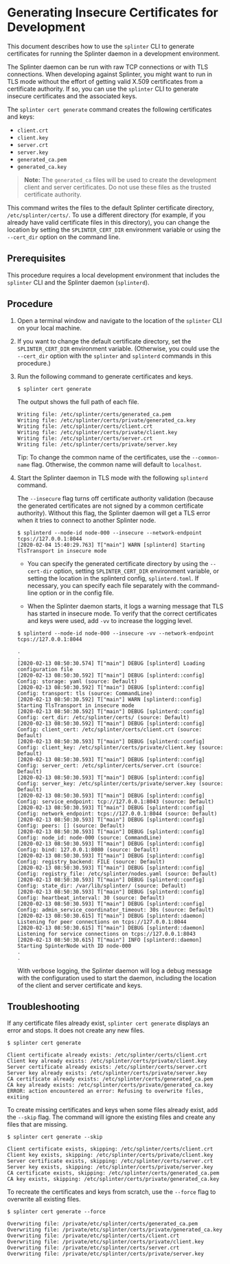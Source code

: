 # Generating Insecure Certificates for Development

This document describes how to use the `splinter` CLI to generate certificates
for running the Splinter daemon in a development environment.

The Splinter daemon can be run with raw TCP connections or with TLS connections.
When developing against Splinter, you might want to run in TLS mode without the
effort of getting valid X.509 certificates from a certificate authority. If so,
you can use the `splinter` CLI to generate insecure certificates and the
associated keys.

The `splinter cert generate` command creates the following certificates and
keys:
  - `client.crt`
  - `client.key`
  - `server.crt`
  - `server.key`
  - `generated_ca.pem`
  - `generated_ca.key`

> **Note:** The `generated_ca` files will be used to create the development
> client and server certificates. Do not use these files as the trusted
> certificate authority.

This command writes the files to the default Splinter certificate directory,
`/etc/splinter/certs/`. To use a different directory (for example, if you
already have valid certificate files in this directory), you can change the
location by setting the `SPLINTER_CERT_DIR` environment variable or using the
`--cert_dir` option on the command line.

## Prerequisites

This procedure requires a local development environment that includes the
`splinter` CLI and the Splinter daemon (`splinterd`).

## Procedure

1. Open a terminal window and navigate to the location of the `splinter` CLI
   on your local machine.

1. If you want to change the default certificate directory, set the
   `SPLINTER_CERT_DIR` environment variable. (Otherwise, you could
   use the `--cert_dir` option with the `splinter` and `splinterd`
   commands in this procedure.)

1. Run the following command to generate certificates and keys.

   ```
   $ splinter cert generate
   ```

   The output shows the full path of each file.

   ```
   Writing file: /etc/splinter/certs/generated_ca.pem
   Writing file: /etc/splinter/certs/private/generated_ca.key
   Writing file: /etc/splinter/certs/client.crt
   Writing file: /etc/splinter/certs/private/client.key
   Writing file: /etc/splinter/certs/server.crt
   Writing file: /etc/splinter/certs/private/server.key
   ```

   Tip: To change the common name of the certificates, use the `--common-name`
   flag. Otherwise, the common name will default to `localhost`.

1. Start the Splinter daemon in TLS mode with the following `splinterd` command.

   The `--insecure` flag turns off certificate authority validation (because the
   generated certificates are not signed by a common certificate authority).
   Without this flag, the Splinter daemon will get a TLS error when it tries to
   connect to another Splinter node.

   ```
   $ splinterd --node-id node-000 --insecure --network-endpoint tcps://127.0.0.1:8044
   [2020-02-04 15:40:29.763] T["main"] WARN [splinterd] Starting TlsTransport in insecure mode
   ```

   * You can specify the generated certificate directory by using the
    `--cert-dir` option, setting `SPLINTER_CERT_DIR` environment variable, or
    setting the location in the splinterd config, `splinterd.toml`. If
    necessary, you can specify each file separately with the command-line option
    or in the config file.

   * When the Splinter daemon starts, it logs a warning message that TLS
     has started in insecure mode. To verify that the correct certificates and
     keys were used, add `-vv` to increase the logging level.

   ```
   $ splinterd --node-id node-000 --insecure -vv --network-endpoint tcps://127.0.0.1:8044

   .
   .
   [2020-02-13 08:50:30.574] T["main"] DEBUG [splinterd] Loading configuration file
   [2020-02-13 08:50:30.592] T["main"] DEBUG [splinterd::config] Config: storage: yaml (source: Default)
   [2020-02-13 08:50:30.592] T["main"] DEBUG [splinterd::config] Config: transport: tls (source: CommandLine)
   [2020-02-13 08:50:30.592] T["main"] WARN [splinterd::config] Starting TlsTransport in insecure mode
   [2020-02-13 08:50:30.592] T["main"] DEBUG [splinterd::config] Config: cert_dir: /etc/splinter/certs/ (source: Default)
   [2020-02-13 08:50:30.592] T["main"] DEBUG [splinterd::config] Config: client_cert: /etc/splinter/certs/client.crt (source: Default)
   [2020-02-13 08:50:30.593] T["main"] DEBUG [splinterd::config] Config: client_key: /etc/splinter/certs/private/client.key (source: Default)
   [2020-02-13 08:50:30.593] T["main"] DEBUG [splinterd::config] Config: server_cert: /etc/splinter/certs/server.crt (source: Default)
   [2020-02-13 08:50:30.593] T["main"] DEBUG [splinterd::config] Config: server_key: /etc/splinter/certs/private/server.key (source: Default)
   [2020-02-13 08:50:30.593] T["main"] DEBUG [splinterd::config] Config: service_endpoint: tcp://127.0.0.1:8043 (source: Default)
   [2020-02-13 08:50:30.593] T["main"] DEBUG [splinterd::config] Config: network_endpoint: tcps://127.0.0.1:8044 (source: Default)
   [2020-02-13 08:50:30.593] T["main"] DEBUG [splinterd::config] Config: peers: [] (source: Default)
   [2020-02-13 08:50:30.593] T["main"] DEBUG [splinterd::config] Config: node_id: node-000 (source: CommandLine)
   [2020-02-13 08:50:30.593] T["main"] DEBUG [splinterd::config] Config: bind: 127.0.0.1:8080 (source: Default)
   [2020-02-13 08:50:30.593] T["main"] DEBUG [splinterd::config] Config: registry_backend: FILE (source: Default)
   [2020-02-13 08:50:30.593] T["main"] DEBUG [splinterd::config] Config: registry_file: /etc/splinter/nodes.yaml (source: Default)
   [2020-02-13 08:50:30.593] T["main"] DEBUG [splinterd::config] Config: state_dir: /var/lib/splinter/ (source: Default)
   [2020-02-13 08:50:30.593] T["main"] DEBUG [splinterd::config] Config: heartbeat_interval: 30 (source: Default)
   [2020-02-13 08:50:30.593] T["main"] DEBUG [splinterd::config] Config: admin_service_coordinator_timeout: 30s (source: Default)
   [2020-02-13 08:50:30.615] T["main"] DEBUG [splinterd::daemon] Listening for peer connections on tcps://127.0.0.1:8044
   [2020-02-13 08:50:30.615] T["main"] DEBUG [splinterd::daemon] Listening for service connections on tcps://127.0.0.1:8043
   [2020-02-13 08:50:30.615] T["main"] INFO [splinterd::daemon] Starting SpinterNode with ID node-000
   .
   .
   ```

     With verbose logging, the Splinter daemon will log a debug message
     with the configuration used to start the daemon, including the location of
     the client and server certificate and keys.

## Troubleshooting

  If any certificate files already exist, `splinter cert generate` displays an
  error and stops. It does not create any new files.

  ```
  $ splinter cert generate

  Client certificate already exists: /etc/splinter/certs/client.crt
  Client key already exists: /etc/splinter/certs/private/client.key
  Server certificate already exists: /etc/splinter/certs/server.crt
  Server key already exists: /etc/splinter/certs/private/server.key
  CA certificate already exists: /etc/splinter/certs/generated_ca.pem
  CA key already exists: /etc/splinter/certs/private/generated_ca.key
  ERROR: action encountered an error: Refusing to overwrite files, exiting
  ```

  To create missing certificates and keys when some files already
   exist, add the `--skip` flag. The command will ignore the existing
   files and create any files that are missing.

  ```
  $ splinter cert generate --skip

  Client certificate exists, skipping: /etc/splinter/certs/client.crt
  Client key exists, skipping: /etc/splinter/certs/private/client.key
  Server certificate exists, skipping: /etc/splinter/certs/server.crt
  Server key exists, skipping: /etc/splinter/certs/private/server.key
  CA certificate exists, skipping: /etc/splinter/certs/generated_ca.pem
  CA key exists, skipping: /etc/splinter/certs/private/generated_ca.key
  ```

  To recreate the certificates and keys from scratch, use the  `--force` flag to
  overwrite all existing files.

  ```
  $ splinter cert generate --force

  Overwriting file: /private/etc/splinter/certs/generated_ca.pem
  Overwriting file: /private/etc/splinter/certs/private/generated_ca.key
  Overwriting file: /private/etc/splinter/certs/client.crt
  Overwriting file: /private/etc/splinter/certs/private/client.key
  Overwriting file: /private/etc/splinter/certs/server.crt
  Overwriting file: /private/etc/splinter/certs/private/server.key
  ```
